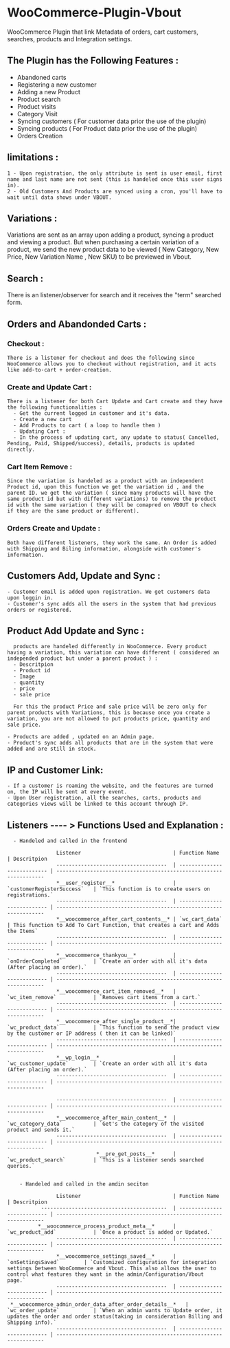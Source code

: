 # WooCommerce-Plugin-Vbout
WooCommerce Plugin that link Metadata of orders, cart customers, searches, products and Integration settings.

## The Plugin has the Following Features :

  - Abandoned carts
  - Registering a new customer
  - Adding a new Product
  - Product search 
  - Product visits
  - Category Visit
  - Syncing customers ( For customer data prior the use of the plugin) 
  - Syncing products   ( For Product data prior the use of the plugin)
  - Orders Creation
  ## limitations : 
    1 - Upon registration, the only attribute is sent is user email, first name and last name are not sent (this is handeled once this user signs in).
    2 - Old Customers And Products are synced using a cron, you'll have to wait until data shows under VBOUT.
  
## Variations : 
  
  Variations are sent as an array upon adding a product, syncing a product and viewing a product. 
  But when purchasing a certain variation of a product, we send the new product data to be viewed ( New Category, New Price, New Variation Name , New SKU) to be previewed in Vbout.
 
## Search : 
  
  There is an listener/observer for search and it receives the "term" searched form.
  
## Orders and Abandonded Carts : 
  
  ### Checkout : 
    There is a listener for checkout and does the following since WooCommerce allows you to checkout without registration, and it acts like add-to-cart + order-creation.

  ### Create and Update Cart  : 
    There is a listener for both Cart Update and Cart create and they have the following functionalities : 
      - Get the current logged in customer and it's data. 
      - Create a new cart
      - Add Products to cart ( a loop to handle them ) 
      - Updating Cart : 
      - In the process of updating cart, any update to status( Cancelled, Pending, Paid, Shipped/success), details, products is updated directly.
 
  ### Cart Item Remove : 
    Since the variation is handeled as a product with an independent Product id, upon this function we get the variation id , and the parent ID. we get the variation ( since many products will have the same product id but with different variations) to remove the product id with the same variation ( they will be comapred on VBOUT to check if they are the same product or different).

  ### Orders Create and Update : 
    Both have different listeners, they work the same. An Order is added with Shipping and Biling information, alongside with customer's information.

## Customers Add, Update and Sync :
    - Customer email is added upon registration. We get customers data upon loggin in.
    - Customer's sync adds all the users in the system that had previous orders or registered.

## Product Add Update and Sync :
      products are handeled differently in WooCommerce. Every product having a variation, this variation can have different ( considered an independed product but under a parent product ) : 
      - Descritpion
      - Product id
      - Image
      - quantity 
      - price
      - sale price 

      For this the product Price and sale price will be zero only for parent products with Variations, this is because once you create a variation, you are not allowed to put products price, quantity and sale price.

    - Products are added , updated on an Admin page.
    - Product's sync adds all products that are in the system that were added and are still in stock.
    
## IP and Customer Link: 
    - If a customer is roaming the website, and the features are turned on, the IP will be sent at every event. 
    - Upon User registration, all the searches, carts, products and categories views will be linked to this account through IP.
    
      
## Listeners ---- > Functions Used and Explanation :

      - Handeled and called in the frontend
  
                    Listener                              | Function Name               | Descritpion
                    ------------------------------------  | --------------------------- | ------------------------------------------------------------------
                    *__user_register__*                   | `customerRegisterSuccess`   | `This function is to create users on registrations.`
                    ------------------------------------  | --------------------------- | ------------------------------------------------------------------
                    *__woocommerce_after_cart_contents__* | `wc_cart_data`              | This function to Add To Cart Function, that creates a cart and Adds the Items`
                    ------------------------------------  | --------------------------- | ------------------------------------------------------------------
                    *__woocommerce_thankyou__*            | `onOrderCompleted`          | `Create an order with all it's data (After placing an order).`
                    ------------------------------------  | --------------------------- | ------------------------------------------------------------------
                    *__woocommerce_cart_item_removed__*   | `wc_item_remove`            | `Removes cart items from a cart.`
                    ------------------------------------  | --------------------------- | ------------------------------------------------------------------
                    *__woocommerce_after_single_product__*| `wc_product_data`           | `This function to send the product view by the customer or IP address ( then it can be linked)`
                    ------------------------------------  | --------------------------- | ------------------------------------------------------------------
                    *__wp_login__*                        | `wc_customer_update`        | `Create an order with all it's data (After placing an order).`
                    ------------------------------------  | --------------------------- | ------------------------------------------------------------------

                    ------------------------------------  | --------------------------- | ------------------------------------------------------------------
                    *__woocommerce_after_main_content__*  | `wc_category_data`          | `Get's the category of the visited product and sends it.`
                    ------------------------------------  | --------------------------- | ------------------------------------------------------------------
                                 *__pre_get_posts__*      | `wc_product_search`         | `This is a listener sends searched queries.`


        - Handeled and called in the amdin seciton
        
                    Listener                              | Function Name               | Descritpion
               -----------------------------------------  | --------------------------- | ------------------------------------------------------------------
              *__woocommerce_process_product_meta__*      | `wc_product_add`            | `Once a product is added or Updated.`
                    ------------------------------------  | --------------------------- | ------------------------------------------------------------------
                    *__woocommerce_settings_saved__*      | `onSettingsSaved`        | `Customized configuration for integration settings between WooCommerce and Vbout. This also allows the user to control what features they want in the admin/Configuration/Vbout page.`
                    ------------------------------------  | --------------------------- | ------------------------------------------------------------------
     *__woocommerce_admin_order_data_after_order_details__*   | `wc_order_update`           | `When an admin wants to Update order, it updates the order and order status(taking in consideration Billing and Shipping info).`
                    ------------------------------------  | --------------------------- | ------------------------------------------------------------------

